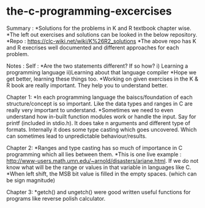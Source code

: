 # the-c-programming-excercises
Summary :
*Solutions for the problems in K and R textbook chapter wise.
*The left out exercises and solutions can be looked in the below repository.
*Repo : https://clc-wiki.net/wiki/K%26R2_solutions
*The above repo has K and R execrises well documented and different approaches for each problem.

Notes :
Self :
*Are the two statements different? If so how?
  i) Learning a programming language 
  ii)Learning about that language compiler
*Hope we get better, learning these things too.
*Working on given exercises in the K & R book are really important. They help you to understand better.

Chapter 1:
*In each programming language the baiscs/foundation of each structure/concept is so important. Like the data types and ranges in C are really very important to understand. 
*Sometimes we need to even understand how in-built function modules work or handle the input. Say for printf (included in stdio.h). It does take n arguments and different type of formats. Internally it does some type casting which goes uncovered. Which can sometimes lead to unpredictable behaviour/results. 

Chapter 2:
*Ranges and type casting has so much of importance in C programming which all lies between them. 
*This is one live example : http://www-users.math.umn.edu/~arnold/disasters/ariane.html. If we do not know what will be the range or values in that variable in languages like C.
*When left shift, the MSB bit value is filled in the empty spaces. (which can be sign magnitude) 

Chapter 3:
*getch() and ungetch() were good written useful functions for programs like reverse polish calculator.
